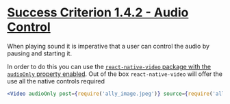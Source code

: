 # [Success Criterion 1.4.2 - Audio Control](https://www.w3.org/WAI/WCAG21/Understanding/audio-control.html)

When playing sound it is imperative that a user can control the audio by pausing and starting it.

In order to do this you can use the [`react-native-video` package with the `audioOnly` property enabled](https://github.com/react-native-video/react-native-video/blob/master/API.md#audioonly). Out of the box `react-native-video` will offer the use all the native controls required

```jsx
<Video audioOnly post={require('ally_image.jpeg')} source={require('ally.mp3')} />
```


